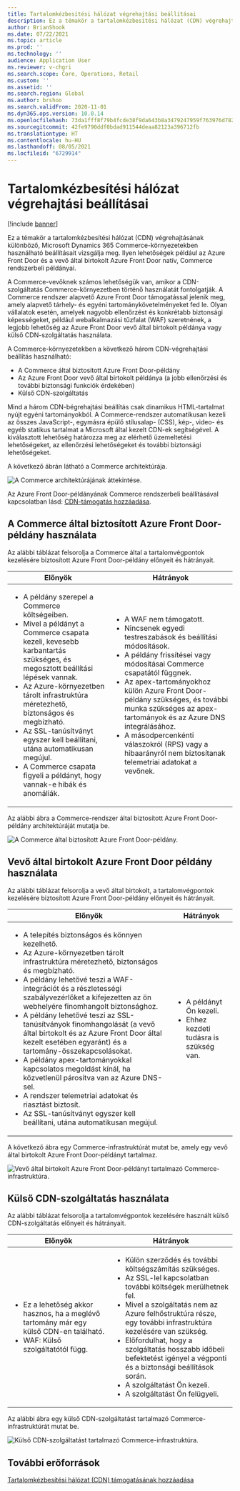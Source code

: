```yaml
---
title: Tartalomkézbesítési hálózat végrehajtási beállításai
description: Ez a témakör a tartalomkézbesítési hálózat (CDN) végrehajtásának különböző, Microsoft Dynamics 365 Commerce-környezetekben használható beállításait vizsgálja meg. Ilyen lehetőségek például az Azure Front Door és a vevő által birtokolt Azure Front Door natív, Commerce rendszerbeli példányai.
author: BrianShook
ms.date: 07/22/2021
ms.topic: article
ms.prod: ''
ms.technology: ''
audience: Application User
ms.reviewer: v-chgri
ms.search.scope: Core, Operations, Retail
ms.custom: ''
ms.assetid: ''
ms.search.region: Global
ms.author: brshoo
ms.search.validFrom: 2020-11-01
ms.dyn365.ops.version: 10.0.14
ms.openlocfilehash: 73da1fff8f79b4fcde38f9da643b8a3479247959f763976d782279e4e2af7a33
ms.sourcegitcommit: 42fe9790ddf0bdad911544deaa82123a396712fb
ms.translationtype: HT
ms.contentlocale: hu-HU
ms.lasthandoff: 08/05/2021
ms.locfileid: "6729914"
---
```

# <a name="content-delivery-network-implementation-options"></a>Tartalomkézbesítési hálózat végrehajtási beállításai

[!include [banner](includes/banner.md)]

Ez a témakör a tartalomkézbesítési hálózat (CDN) végrehajtásának különböző, Microsoft Dynamics 365 Commerce-környezetekben használható beállításait vizsgálja meg. Ilyen lehetőségek például az Azure Front Door és a vevő által birtokolt Azure Front Door natív, Commerce rendszerbeli példányai.

A Commerce-vevőknek számos lehetőségük van, amikor a CDN-szolgáltatás Commerce-környezetben történő használatát fontolgatják. A Commerce rendszer alapvető Azure Front Door támogatással jelenik meg, amely alapvető tárhely- és egyéni tartománykövetelményeket fed le. Olyan vállalatok esetén, amelyek nagyobb ellenőrzést és konkrétabb biztonsági képességeket, például webalkalmazási tűzfalat (WAF) szeretnének, a legjobb lehetőség az Azure Front Door vevő által birtokolt példánya vagy külső CDN-szolgáltatás használata.

A Commerce-környezetekben a következő három CDN-végrehajtási beállítás használható:

- A Commerce által biztosított Azure Front Door-példány
- Az Azure Front Door vevő által birtokolt példánya (a jobb ellenőrzési és további biztonsági funkciók érdekében)
- Külső CDN-szolgáltatás

Mind a három CDN-bégrehajtási beállítás csak dinamikus HTML-tartalmat nyújt egyéni tartományokból. A Commerce-rendszer automatikusan kezeli az összes JavaScript-, egymásra épülő stílusalap- (CSS), kép-, video- és egyéb statikus tartalmat a Microsoft által kezelt CDN-ek segítségével. A kiválasztott lehetőség határozza meg az elérhető üzemeltetési lehetőségeket, az ellenőrzési lehetőségeket és további biztonsági lehetőségeket.

A következő ábrán látható a Commerce architektúrája.

![A Commerce architektúrájának áttekintése.](media/Commerce_CDN-Option_ComparisonModels.png)

Az Azure Front Door-példányának Commerce rendszerbeli beállításával kapcsolatban lásd: [CDN-támogatás hozzáadása](add-cdn-support.md).

## <a name="use-the-commerce-provided-azure-front-door-instance"></a>A Commerce által biztosított Azure Front Door-példány használata

Az alábbi táblázat felsorolja a Commerce által a tartalomvégpontok kezelésére biztosított Azure Front Door-példány előnyeit és hátrányait.

| Előnyök | Hátrányok |
|------|------|
| <ul><li>A példány szerepel a Commerce költségeiben.</li><li>Mivel a példányt a Commerce csapata kezeli, kevesebb karbantartás szükséges, és megosztott beállítási lépések vannak.</li><li>Az Azure-környezetben tárolt infrastruktúra méretezhető, biztonságos és megbízható.</li><li>Az SSL-tanúsítványt egyszer kell beállítani, utána automatikusan megújul.</li><li>A Commerce csapata figyeli a példányt, hogy vannak-e hibák és anomáliák.</li></ul> | <ul><li>A WAF nem támogatott.</li><li>Nincsenek egyedi testreszabások és beállítási módosítások.</li><li>A példány frissítései vagy módosításai Commerce csapatától függnek.</li><li>Az apex-tartományokhoz külön Azure Front Door-példány szükséges, és további munka szükséges az apex-tartományok és az Azure DNS integrálásához.</li><li>A másodpercenkénti válaszokról (RPS) vagy a hibaarányról nem biztosítanak telemetriai adatokat a vevőnek.</li></ul> |

Az alábbi ábra a Commerce-rendszer által biztosított Azure Front Door-példány architektúráját mutatja be.

![A Commerce által biztosított Azure Front Door-példány.](media/Commerce_CDN-Option_CommerceFrontDoor.png)

## <a name="use-a-customer-owned-azure-front-door-instance"></a>Vevő által birtokolt Azure Front Door példány használata

Az alábbi táblázat felsorolja a vevő által birtokolt, a tartalomvégpontok kezelésére biztosított Azure Front Door-példány előnyeit és hátrányait.

| Előnyök | Hátrányok |
|------|------|
| <ul><li>A telepítés biztonságos és könnyen kezelhető.</li><li>Az Azure-környezetben tárolt infrastruktúra méretezhető, biztonságos és megbízható.</li><li>A példány lehetővé teszi a WAF-integrációt és a részletességi szabályvezérlőket a kifejezetten az ön webhelyére finomhangolt biztonsághoz.</li><li>A példány lehetővé teszi az SSL-tanúsítványok finomhangolását (a vevő által birtokolt és az Azure Front Door által kezelt esetében egyaránt) és a tartomány-összekapcsolásokat.</li><li>A példány apex-tartományokkal kapcsolatos megoldást kínál, ha közvetlenül párosítva van az Azure DNS-sel.</li><li>A rendszer telemetriai adatokat és riasztást biztosít.</li><li>Az SSL-tanúsítványt egyszer kell beállítani, utána automatikusan megújul.</li></ul> | <ul><li>A példányt Ön kezeli.</li><li>Ehhez kezdeti tudásra is szükség van.</li></ul> |

A következő ábra egy Commerce-infrastruktúrát mutat be, amely egy vevő által birtokolt Azure Front Door-példányt tartalmaz.

![Vevő által birtokolt Azure Front Door-példányt tartalmazó Commerce-infrastruktúra.](media/Commerce_CDN-Option_CustomerOwnedAzureFrontDoor.png)

## <a name="use-an-external-cdn-service"></a>Külső CDN-szolgáltatás használata

Az alábbi táblázat felsorolja a tartalomvégpontok kezelésére használt külső CDN-szolgáltatás előnyeit és hátrányait.

| Előnyök | Hátrányok |
|------|------|
| <ul><li>Ez a lehetőség akkor hasznos, ha a meglévő tartomány már egy külső CDN-en található.</li><li>WAF: Külső szolgáltatótól függ.</li></ul> | <ul><li>Külön szerződés és további költségszámítás szükséges.</li><li>Az SSL-lel kapcsolatban további költségek merülhetnek fel.</li><li>Mivel a szolgáltatás nem az Azure felhőstruktúra része, egy további infrastruktúra kezelésére van szükség.</li><li>Előfordulhat, hogy a szolgáltatás hosszabb időbeli befektetést igényel a végponti és a biztonsági beállítások során.</li><li>A szolgáltatást Ön kezeli.</li><li>A szolgáltatást Ön felügyeli.</li></ul> |

Az alábbi ábra egy külső CDN-szolgáltatást tartalmazó Commerce-infrastruktúrát mutat be.

![Külső CDN-szolgáltatást tartalmazó Commerce-infrastruktúra.](media/Commerce_CDN-Option_ExternalFrontDoor.png)

## <a name="additional-resources"></a>További erőforrások

[Tartalomkézbesítési hálózat (CDN) támogatásának hozzáadása](add-cdn-support.md)

